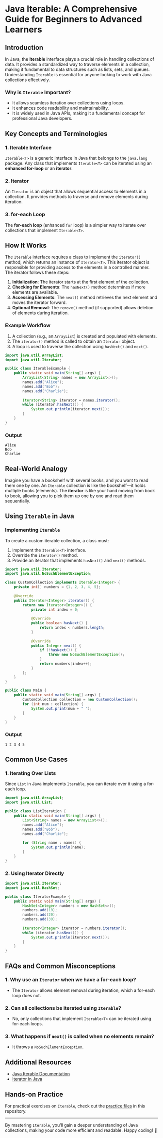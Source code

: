 # Java Iterable: A Comprehensive Guide for Beginners to Advanced Learners

## Introduction

In Java, the **Iterable** interface plays a crucial role in handling collections of data. It provides a standardized way to traverse elements in a collection, making it fundamental to data structures such as lists, sets, and queues. Understanding `Iterable` is essential for anyone looking to work with Java collections effectively.

### Why is `Iterable` Important?
- It allows seamless iteration over collections using loops.
- It enhances code readability and maintainability.
- It is widely used in Java APIs, making it a fundamental concept for professional Java developers.

## Key Concepts and Terminologies

### 1. Iterable Interface
`Iterable<T>` is a generic interface in Java that belongs to the `java.lang` package. Any class that implements `Iterable<T>` can be iterated using an **enhanced for-loop** or an **iterator**.

### 2. Iterator
An `Iterator` is an object that allows sequential access to elements in a collection. It provides methods to traverse and remove elements during iteration.

### 3. for-each Loop
The **for-each loop** (enhanced `for` loop) is a simpler way to iterate over collections that implement `Iterable<T>`.

## How It Works
The `Iterable` interface requires a class to implement the `iterator()` method, which returns an instance of `Iterator<T>`. This iterator object is responsible for providing access to the elements in a controlled manner. The iterator follows these steps:

1. **Initialization**: The iterator starts at the first element of the collection.
2. **Checking for Elements**: The `hasNext()` method determines if more elements are available.
3. **Accessing Elements**: The `next()` method retrieves the next element and moves the iterator forward.
4. **Optional Removal**: The `remove()` method (if supported) allows deletion of elements during iteration.

### Example Workflow
1. A collection (e.g., an `ArrayList`) is created and populated with elements.
2. The `iterator()` method is called to obtain an `Iterator` object.
3. A loop is used to traverse the collection using `hasNext()` and `next()`.

```java
import java.util.ArrayList;
import java.util.Iterator;

public class IterableExample {
    public static void main(String[] args) {
        ArrayList<String> names = new ArrayList<>();
        names.add("Alice");
        names.add("Bob");
        names.add("Charlie");
        
        Iterator<String> iterator = names.iterator();
        while (iterator.hasNext()) {
            System.out.println(iterator.next());
        }
    }
}
```

### Output
```
Alice
Bob
Charlie
```

## Real-World Analogy
Imagine you have a bookshelf with several books, and you want to read them one by one. An `Iterable` collection is like the bookshelf—it holds multiple books (elements). The **iterator** is like your hand moving from book to book, allowing you to pick them up one by one and read them sequentially.

## Using `Iterable` in Java

### Implementing `Iterable`
To create a custom iterable collection, a class must:
1. Implement the `Iterable<T>` interface.
2. Override the `iterator()` method.
3. Provide an iterator that implements `hasNext()` and `next()` methods.

```java
import java.util.Iterator;
import java.util.NoSuchElementException;

class CustomCollection implements Iterable<Integer> {
    private int[] numbers = {1, 2, 3, 4, 5};
    
    @Override
    public Iterator<Integer> iterator() {
        return new Iterator<Integer>() {
            private int index = 0;
            
            @Override
            public boolean hasNext() {
                return index < numbers.length;
            }
            
            @Override
            public Integer next() {
                if (!hasNext()) {
                    throw new NoSuchElementException();
                }
                return numbers[index++];
            }
        };
    }
}

public class Main {
    public static void main(String[] args) {
        CustomCollection collection = new CustomCollection();
        for (int num : collection) {
            System.out.print(num + " ");
        }
    }
}
```
### Output
```
1 2 3 4 5
```

## Common Use Cases

### 1. Iterating Over Lists
Since `List` in Java implements `Iterable`, you can iterate over it using a for-each loop.

```java
import java.util.ArrayList;
import java.util.List;

public class ListIteration {
    public static void main(String[] args) {
        List<String> names = new ArrayList<>();
        names.add("Alice");
        names.add("Bob");
        names.add("Charlie");
        
        for (String name : names) {
            System.out.println(name);
        }
    }
}
```

### 2. Using Iterator Directly
```java
import java.util.Iterator;
import java.util.HashSet;

public class IteratorExample {
    public static void main(String[] args) {
        HashSet<Integer> numbers = new HashSet<>();
        numbers.add(10);
        numbers.add(20);
        numbers.add(30);
        
        Iterator<Integer> iterator = numbers.iterator();
        while (iterator.hasNext()) {
            System.out.println(iterator.next());
        }
    }
}
```

## FAQs and Common Misconceptions

### 1. Why use an `Iterator` when we have a for-each loop?
- The `Iterator` allows element removal during iteration, which a for-each loop does not.

### 2. Can all collections be iterated using `Iterable`?
- No, only collections that implement `Iterable<T>` can be iterated using for-each loops.

### 3. What happens if `next()` is called when no elements remain?
- It throws a `NoSuchElementException`.

## Additional Resources
- [Java Iterable Documentation](https://docs.oracle.com/javase/8/docs/api/java/lang/Iterable.html)
- [Iterator in Java](https://docs.oracle.com/javase/8/docs/api/java/util/Iterator.html)

## Hands-on Practice
For practical exercises on `Iterable`, check out the [practice files](./path-to-practice-folder/) in this repository.

---
By mastering `Iterable`, you’ll gain a deeper understanding of Java collections, making your code more efficient and readable. Happy coding! 🚀
